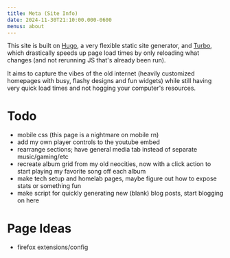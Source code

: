 ```yaml
---
title: Meta (Site Info)
date: 2024-11-30T21:10:00.000-0600
menus: about
---
```

This site is built on [Hugo](https://gohugo.io), a very flexible static site generator, and [Turbo](https://turbo.hotwired.dev), which drastically speeds up page load times by only reloading what changes (and not rerunning JS that's already been run).

It aims to capture the vibes of the old internet (heavily customized homepages with busy, flashy designs and fun widgets) while still having very quick load times and not hogging your computer's resources.

# Todo

- mobile css (this page is a nightmare on mobile rn)
- add my own player controls to the youtube embed
- rearrange sections; have general media tab instead of separate music/gaming/etc
- recreate album grid from my old neocities, now with a click action to start playing my favorite song off each album
- make tech setup and homelab pages, maybe figure out how to expose stats or something fun
- make script for quickly generating new (blank) blog posts, start blogging on here

# Page Ideas
- firefox extensions/config